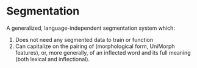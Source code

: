 # Segmentation

A generalized, language-independent segmentation system which:

1. Does not need any segmented data to train or function
2. Can capitalize on the pairing of (morphological form, UniMorph features), or, more generally, of an inflected word and its full meaning (both lexical and inflectional).
